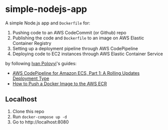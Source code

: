 # simple-nodejs-app

A simple Node.js app and `Dockerfile` for:

1. Pushing code to an AWS CodeCommit (or Github) repo 
2. Publishing the code and `Dockerfile` to an image on AWS Elastic Container Registry
3. Setting up a deployment pipeline through AWS CodePipeline
4. Deploying code to EC2 instances through AWS Elastic Container Service

by following [Ivan Polovyi](https://polovyiivan.medium.com/)'s guides:

- [AWS CodePipeline for Amazon ECS, Part 1: A Rolling Updates Deployment Type](https://aws.plainenglish.io/aws-codepipeline-for-ecs-with-rolling-updates-deployment-type-53aacd03b8e5)
- [How to Push a Docker Image to the AWS ECR](https://aws.plainenglish.io/how-to-push-an-image-to-aws-ecr-b2be848c2ef)

## Localhost

1. Clone this repo
2. Run `docker-compose up -d`
3. Go to http://localhost:8080
